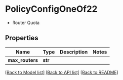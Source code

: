 # PolicyConfigOneOf22

- Router Quota 

## Properties
Name | Type | Description | Notes
------------ | ------------- | ------------- | -------------
**max_routers** | **str** |  | 

[[Back to Model list]](../README.md#documentation-for-models) [[Back to API list]](../README.md#documentation-for-api-endpoints) [[Back to README]](../README.md)


